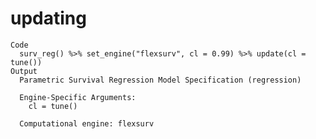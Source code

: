 # updating

    Code
      surv_reg() %>% set_engine("flexsurv", cl = 0.99) %>% update(cl = tune())
    Output
      Parametric Survival Regression Model Specification (regression)
      
      Engine-Specific Arguments:
        cl = tune()
      
      Computational engine: flexsurv 
      

